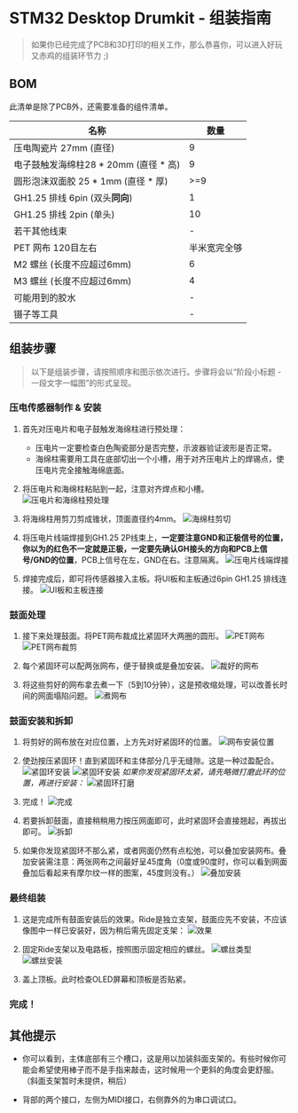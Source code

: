 # STM32 Desktop Drumkit - 组装指南

> 如果你已经完成了PCB和3D打印的相关工作，那么恭喜你，可以进入好玩又赤鸡的组装环节力 ;)

## BOM

此清单是除了PCB外，还需要准备的组件清单。

| 名称 | 数量 |
| --- | --- |
| 压电陶瓷片 27mm (直径) | 9 |
| 电子鼓触发海绵柱28 * 20mm (直径 * 高) | 9 |
| 圆形泡沫双面胶 25 * 1mm (直径 * 厚) | >=9 |
| GH1.25 排线 6pin (双头**同向**) | 1 |
| GH1.25 排线 2pin (单头) | 10 |
| 若干其他线束 | - |
| PET 网布 120目左右 | 半米宽完全够 |
| M2 螺丝 (长度不应超过6mm) | 6 |
| M3 螺丝 (长度不应超过6mm) | 4 |
| 可能用到的胶水 | - |
| 镊子等工具 | - |

## 组装步骤

> 以下是组装步骤，请按照顺序和图示依次进行。步骤将会以“阶段小标题 - 一段文字一幅图”的形式呈现。

### 压电传感器制作 & 安装

1. 首先对压电片和电子鼓触发海绵柱进行预处理：
    - 压电片一定要检查白色陶瓷部分是否完整，示波器验证波形是否正常。
    - 海绵柱需要用工具在底部切出一个小槽，用于对齐压电片上的焊锡点，使压电片完全接触海绵底面。

2. 将压电片和海绵柱粘贴到一起，注意对齐焊点和小槽。
    ![压电片和海绵柱预处理](../Images/Assemble/1.jpg)

3. 将海绵柱用剪刀剪成锥状，顶面直径约4mm。
    ![海绵柱剪切](../Images/Assemble/2.jpg)

4. 将压电片线端焊接到GH1.25 2P线束上，**一定要注意GND和正极信号的位置，你以为的红色不一定就是正极，一定要先确认GH接头的方向和PCB上信号/GND的位置**，PCB上信号在左，GND在右。注意隔离。
    ![压电片线端焊接](../Images/Assemble/3.jpg)

5. 焊接完成后，即可将传感器接入主板。将UI板和主板通过6pin GH1.25 排线连接。
    ![UI板和主板连接](../Images/Assemble/4.jpg)

### 鼓面处理

1. 接下来处理鼓面。将PET网布裁成比紧固环大两圈的圆形。
    ![PET网布](../Images/Assemble/5.jpg)
    ![PET网布裁剪](../Images/Assemble/6.jpg)

2. 每个紧固环可以配两张网布，便于替换或是叠加安装。
    ![裁好的网布](../Images/Assemble/7.jpg)

3. 将这些剪好的网布拿去煮一下（5到10分钟），这是预收缩处理，可以改善长时间的网面塌陷问题。
    ![煮网布](../Images/Assemble/8.jpg)

### 鼓面安装和拆卸

1. 将剪好的网布放在对应位置，上方先对好紧固环的位置。
    ![网布安装位置](../Images/Assemble/9.jpg)

2. 使劲按压紧固环！直到紧固环和主体部分几乎无缝隙。这是一种过盈配合。
    ![紧固环安装](../Images/Assemble/10.1.jpg)
    ![紧固环安装](../Images/Assemble/10.2.png)
    *如果你发现紧固环太紧，请先略微打磨此环的位置，再进行安装：*
    ![紧固环打磨](../Images/Assemble/14.jpg)

3. 完成！
    ![完成](../Images/Assemble/11.jpg)

4. 若要拆卸鼓面，直接稍稍用力按压网面即可，此时紧固环会直接翘起，再拔出即可。
    ![拆卸](../Images/Assemble/12.jpg)

5. 如果你发现紧固环不那么紧，或者网面仍然有点松弛，可以叠加安装网布。叠加安装需注意：两张网布之间最好呈45度角（0度或90度时，你可以看到网面叠加后看起来有摩尔纹一样的图案，45度则没有。）
    ![叠加安装](../Images/Assemble/13.jpg)

### 最终组装

1. 这是完成所有鼓面安装后的效果。Ride是独立支架，鼓面应先不安装，不应该像图中一样已安装好，因为稍后需先固定支架：
    ![效果](../Images/Assemble/15.jpg)

2. 固定Ride支架以及电路板，按照图示固定相应的螺丝。
    ![螺丝类型](../Images/Assemble/16.jpg)
    ![螺丝安装](../Images/Assemble/17.jpg)

3. 盖上顶板。此时检查OLED屏幕和顶板是否贴紧。

### **完成！**

## 其他提示

- 你可以看到，主体底部有三个槽口，这是用以加装斜面支架的。有些时候你可能会希望使用棒子而不是手指来敲击，这时候用一个更斜的角度会更舒服。（斜面支架暂时未提供，稍后）

- 背部的两个接口，左侧为MIDI接口，右侧靠外的为串口调试口。
